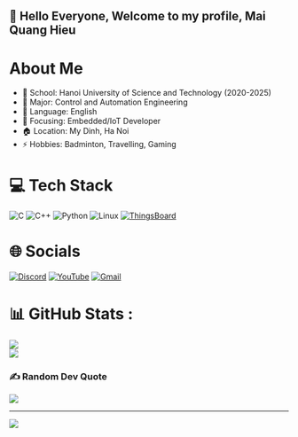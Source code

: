 ## 👋 Hello Everyone, Welcome to my profile, Mai Quang Hieu

# About Me
- 🏫 School: Hanoi University of Science and Technology (2020-2025)
- 🌱 Major: Control and Automation Engineering
- 💬 Language: English
- 🎯 Focusing: Embedded/IoT Developer
- 🏠 Location: My Dinh, Ha Noi
- ⚡ Hobbies: Badminton, Travelling, Gaming

# 💻 Tech Stack
![C](https://img.shields.io/badge/c-%2300599C.svg?style=for-the-badge&logo=c&logoColor=white) 
![C++](https://img.shields.io/badge/c++-%2300599C.svg?style=for-the-badge&logo=c%2B%2B&logoColor=white) 
![Python](https://img.shields.io/badge/python-3670A0?style=for-the-badge&logo=python&logoColor=ffdd54) 
![Linux](https://img.shields.io/badge/linux-%23FCC624.svg?style=for-the-badge&logo=linux&logoColor=black) 
[![ThingsBoard](https://img.shields.io/badge?style=for-the-badge&logo=https://imgur.com/a/rOR0ArY&logoColor=white)](https://thingsboard.io)


# 🌐 Socials
[![Discord](https://img.shields.io/badge/Discord-%237289DA.svg?logo=discord&logoColor=white)](htttps://discord.gg/894443390031249438) 
[![YouTube](https://img.shields.io/badge/YouTube-%23FF0000.svg?logo=YouTube&logoColor=white)](https://youtube.com/c/https://www.youtube.com/@hiepnguyenhoang8471) 
[![Gmail](https://img.shields.io/badge/Gmail-D14836?logo=gmail&logoColor=white)](mailto:kzhiep@gmail.com)
 
# 📊 GitHub Stats :
![](https://github-readme-stats.vercel.app/api?username=Hiepnguyenhoang&theme=default&hide_border=false&include_all_commits=false&count_private=false)<br/>
![](https://github-readme-stats.vercel.app/api/top-langs/?username=Hiepnguyenhoang&theme=default&hide_border=false&include_all_commits=false&count_private=false&layout=compact)

### ✍️ Random Dev Quote
![](https://quotes-github-readme.vercel.app/api?type=horizontal&theme=default)

---
[![](https://visitcount.itsvg.in/api?id=Hiepnguyenhoang&icon=0&color=0)](https://visitcount.itsvg.in)
